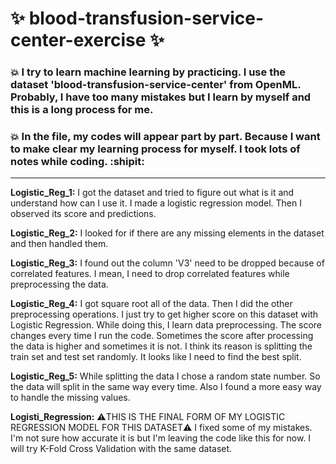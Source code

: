 # :sparkles: blood-transfusion-service-center-exercise :sparkles:





### :boom: I try to learn machine learning by practicing. I use the dataset 'blood-transfusion-service-center' from OpenML. Probably, I have too many mistakes but I learn by myself and this is a long process for me.




### :boom: In the file, my codes will appear part by part. Because I want to make clear my learning process for myself. I took lots of notes while coding. :shipit:

---------------------------------------------------------------------
**Logistic_Reg_1:** I got the dataset and tried to figure out what is it and understand how can I use it. I made a logistic regression model. Then I observed its score and predictions.

**Logistic_Reg_2:** I looked for if there are any missing elements in the dataset and then handled them.

**Logistic_Reg_3:** I found out the column 'V3' need to be dropped because of correlated features. I mean, I need to drop correlated features while preprocessing the data.

**Logistic_Reg_4:** I got square root all of the data. Then I did the other preprocessing operations. I just try to get higher score on this dataset with Logistic Regression. While doing this, I learn data preprocessing. The score changes every time I run the code. Sometimes the score after processing the data is higher and sometimes it is not. I think its reason is splitting the train set and test set randomly. It looks like I need to find the best split.

**Logistic_Reg_5:** While splitting the data I chose a random state number. So the data will split in the same way every time. Also I found a more easy way to handle the missing values.

**Logisti_Regression:** :warning:THIS IS THE FINAL FORM OF MY LOGISTIC REGRESSION MODEL FOR THIS DATASET:warning: I fixed some of my mistakes. I'm not sure how accurate it is but I'm leaving the code like this for now. I will try K-Fold Cross Validation with the same dataset.
